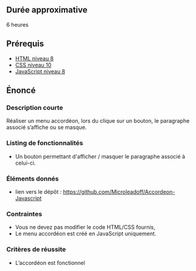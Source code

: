 ## Durée approximative

6 heures

## Prérequis

- <a href="https://microlead.fr/echelles/html" title="Prérequis en HTML" target="_blank">HTML niveau 8</a>
- <a href="https://microlead.fr/echelles/css" title="Prérequis en CSS" target="_blank">CSS niveau 10</a>
- <a href="https://microlead.fr/echelles/javascript" title="Prérequis en JavaScript" target="_blank">JavaScript niveau 8</a>

## Énoncé

### Description courte

Réaliser un menu accordéon, lors du clique sur un bouton,  le paragraphe associé s’affiche ou se masque.

### Listing de fonctionnalités

- Un bouton permettant d'afficher / masquer le paragraphe associé à celui-ci.

### Éléments donnés

- lien vers le dépôt : <a href="https://github.com/Microleadoff/Accordeon-Javascript" title="lien vers le dépôt" target="_blank">https://github.com/Microleadoff/Accordeon-Javascript</a>

### Contraintes

- Vous ne devez pas modifier le code HTML/CSS fournis,
- Le menu accordéon est créé en JavaScript uniquement.

### Critères de réussite

- L’accordéon est fonctionnel